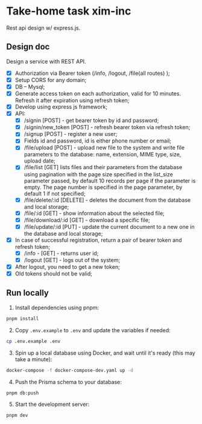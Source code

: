 # Take-home task xim-inc

Rest api design w/ express.js.

## Design doc

Design a service with REST API.
- [x] Authorization via Bearer token (/info, /logout, /file(all routes) );
- [x] Setup CORS for any domain;
- [x] DB – Mysql;
- [x] Generate access token on each authorization, valid for 10 minutes. Refresh it after expiration using refresh token;
- [x] Develop using express js framework;
- [x] API:
    - [x] /signin [POST] - get bearer token by id and password;
    - [x] /signin/new_token [POST] - refresh bearer token via refresh token;
    - [x] /signup [POST] - register a new user;
    - [x] Fields id and password, id is either phone number or email;
    - [x] /file/upload [POST] - upload new file to the system and write file parameters to the database: name, extension, MIME type, size, upload date;
    - [x] /file/list [GET] lists files and their parameters from the database using pagination with the page size specified in the list_size parameter passed, by default 10 records per page if the parameter is empty. The page number is specified in the page parameter, by default 1 if not specified;
    - [x] /file/delete/:id [DELETE] - deletes the document from the database and local storage;
    - [x] /file/:id [GET] - show information about the selected file;
    - [x] /file/download/:id [GET] - download a specific file;
    - [x] /file/update/:id [PUT] - update the current document to a new one in the database and local storage;
- [x] In case of successful registration, return a pair of bearer token and refresh token;
    - [x] /info  - [GET] - returns user id;
    - [x] /logout [GET] - logs out of the system;
- [x] After logout, you need to get a new token;
- [x] Old tokens should not be valid;

## Run locally

1. Install dependencies using pnpm:

```sh
pnpm install
```

2. Copy `.env.example` to `.env` and update the variables if needed:

```sh
cp .env.example .env
```

3. Spin up a local database using Docker, and wait until it's ready (this may take a minute):

```sh
docker-compose -f docker-compose-dev.yaml up -d
```

4. Push the Prisma schema to your database:

```sh
pnpm db:push
```

5. Start the development server:

```sh
pnpm dev
```
